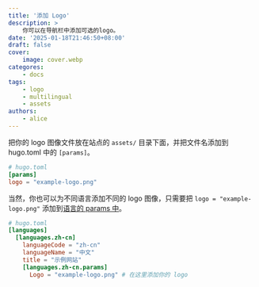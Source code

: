```yaml
---
title: '添加 Logo'
description: >
    你可以在导航栏中添加可选的logo。
date: '2025-01-18T21:46:50+08:00'
draft: false
cover:
    image: cover.webp
categores:
    - docs
tags:
    - logo
    - multilingual
    - assets
authors:
    - alice
---
```


把你的 logo 图像文件放在站点的 `assets/` 目录下面，并把文件名添加到 hugo.toml 中的 `[params]`。

```toml
# hugo.toml
[params]
logo = "example-logo.png"
```

当然，你也可以为不同语言添加不同的 logo 图像，只需要把 `logo = "example-logo.png"` 添加到[语言的 params 中](https://gohugo.io/content-management/multilingual/)。

``` toml
# hugo.toml
[languages]
  [languages.zh-cn]
    languageCode = "zh-cn"
    languageName = "中文"
    title = "示例网站"
    [languages.zh-cn.params]
      Logo = "example-logo.png" # 在这里添加你的 logo
```
